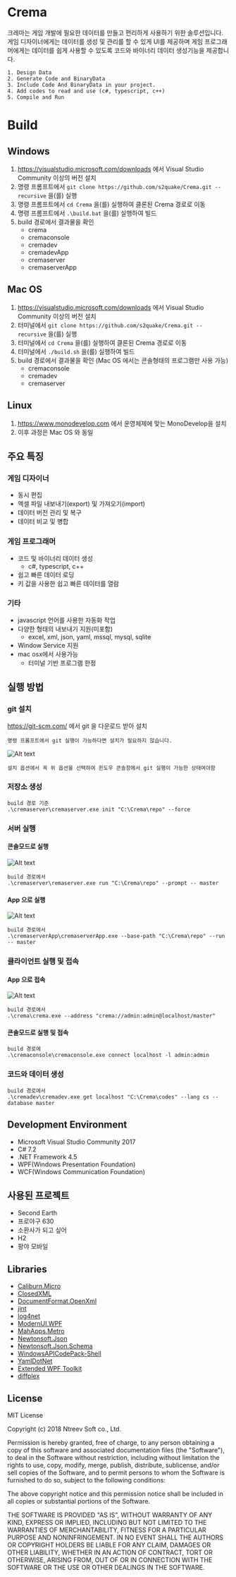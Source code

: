 # Crema
크레마는 게임 개발에 필요한 데이터를 만들고 편리하게 사용하기 위한 솔루션입니다. 
게임 디자이너에게는 데이터를 생성 및 관리를 할 수 있게 UI를 제공하며
게임 프로그래머에게는 데이터를 쉽게 사용할 수 있도록 코드와 바이너리 데이터 생성기능을 제공합니다.

    1. Design Data
    2. Generate Code and BinaryData
    3. Include Code And BinaryData in your project.
    4. Add codes to read and use (c#, typescript, c++)
    5. Compile and Run

# Build
## Windows
1. https://visualstudio.microsoft.com/downloads 에서 Visual Studio Community 이상의 버전 설치
2. 명령 프롬프트에서 `git clone https://github.com/s2quake/Crema.git --recursive` 을(를) 실행
3. 명령 프롬프트에서 `cd Crema` 을(를) 실행하여 클론된 Crema 경로로 이동
4. 명령 프롬프트에서 `.\build.bat` 을(를) 실행하여 빌드
5. build 경로에서 결과물을 확인
    * crema
    * cremaconsole
    * cremadev
    * cremadevApp
    * cremaserver
    * cremaserverApp

## Mac OS
1. https://visualstudio.microsoft.com/downloads 에서 Visual Studio Community 이상의 버전 설치
2. 터미널에서 `git clone https://github.com/s2quake/Crema.git --recursive` 을(를) 실행
3. 터미널에서 `cd Crema` 을(를) 실행하여 클론된 Crema 경로로 이동
4. 터미널에서 `./build.sh` 을(를) 실행하여 빌드
5. build 경로에서 결과물을 확인 (Mac OS 에서는 콘솔형태의 프로그램만 사용 가능)
    * cremaconsole
    * cremadev
    * cremaserver

## Linux
1. https://www.monodevelop.com 에서 운영체제에 맞는 MonoDevelop을 설치
2. 이후 과정은 Mac OS 와 동일

## 주요 특징
### 게임 디자이너
* 동시 편집
* 엑셀 파일 내보내기(export) 및 가져오기(import)
* 데이터 버전 관리 및 복구
* 데이터 비교 및 병합

### 게임 프로그래머
* 코드 및 바이너리 데이터 생성
   * c#, typescript, c++
* 쉽고 빠른 데이터 로딩
* 키 값을 사용한 쉽고 빠른 데이터를 열람

### 기타
* javascript 언어를 사용한 자동화 작업
* 다양한 형태의 내보내기 지원(미포함)
   * excel, xml, json, yaml, mssql, mysql, sqlite
* Window Service 지원
* mac osx에서 사용가능
   * 터미널 기반 프로그램 한정

## 실행 방법
### git 설치
https://git-scm.com/ 에서 git 을 다운로드 받아 설치

    명령 프롬프트에서 git 실행이 가능하다면 설치가 필요하지 않습니다.

![Alt text](git-setup.png)

    설치 옵션에서 꼭 위 옵션을 선택하여 윈도우 콘솔창에서 git 실행이 가능한 상태여야함

### 저장소 생성

    build 경로 기준
    .\cremaserver\cremaserver.exe init "C:\Crema\repo" --force

### 서버 실행
#### 콘솔모드로 실행
![Alt text](cremaserver.png)

    build 경로에서
    .\cremaserver\remaserver.exe run "C:\Crema\repo" --prompt -- master

#### App 으로 실행
![Alt text](cremaserverApp.png)

    build 경로에서
    .\cremaserverApp\cremaserverApp.exe --base-path "C:\Crema\repo" --run -- master


### 클라이언트 실행 및 접속
#### App 으로 접속
![Alt text](crema.png)

    build 경로에서
    .\crema\crema.exe --address "crema://admin:admin@localhost/master"

#### 콘솔모드로 실행 및 접속 

    build 경로에
    .\cremaconsole\cremaconsole.exe connect localhost -l admin:admin

### 코드와 데이터 생성

    build 경로에서
    .\cremadev\cremadev.exe get localhost "C:\Crema\codes" --lang cs --database master

## Development Environment
* Microsoft Visual Studio Community 2017
* C# 7.2
* .NET Framework 4.5
* WPF(Windows Presentation Foundation)
* WCF(Windows Communication Foundation)

## 사용된 프로젝트
* Second Earth
* 프로야구 630
* 소환사가 되고 싶어
* H2
* 팡야 모바일

## Libraries
* [Caliburn.Micro](https://caliburnmicro.com/)
* [ClosedXML](https://github.com/ClosedXML/ClosedXML)
* [DocumentFormat.OpenXml](https://github.com/OfficeDev/Open-XML-SDK)
* [jint](https://github.com/sebastienros/jint)
* [log4net](http://logging.apacㄹhe.org/log4net/)
* [ModernUI.WPF](https://github.com/firstfloorsoftware/mui)
* [MahApps.Metro](https://github.com/MahApps/MahApps.Metro)
* [Newtonsoft.Json](https://www.newtonsoft.com/json)
* [Newtonsoft.Json.Schema](https://www.newtonsoft.com/jsonschema)
* [WindowsAPICodePack-Shell](https://github.com/aybe/Windows-API-Code-Pack-1.1)
* [YamlDotNet](https://github.com/aaubry/YamlDotNet/wiki)
* [Extended WPF Toolkit](https://github.com/xceedsoftware/wpftoolkit)
* [diffplex](https://github.com/mmanela/diffplex)

## License
MIT License

Copyright (c) 2018 Ntreev Soft co., Ltd.

Permission is hereby granted, free of charge, to any person obtaining a copy of this software and associated documentation files (the "Software"), to deal in the Software without restriction, including without limitation the rights to use, copy, modify, merge, publish, distribute, sublicense, and/or sell copies of the Software, and to permit persons to whom the Software is furnished to do so, subject to the following conditions:

The above copyright notice and this permission notice shall be included in all copies or substantial portions of the Software.

THE SOFTWARE IS PROVIDED "AS IS", WITHOUT WARRANTY OF ANY KIND, EXPRESS OR IMPLIED, INCLUDING BUT NOT LIMITED TO THE WARRANTIES OF MERCHANTABILITY, FITNESS FOR A PARTICULAR PURPOSE AND NONINFRINGEMENT. IN NO EVENT SHALL THE AUTHORS OR COPYRIGHT HOLDERS BE LIABLE FOR ANY CLAIM, DAMAGES OR OTHER LIABILITY, WHETHER IN AN ACTION OF CONTRACT, TORT OR OTHERWISE, ARISING FROM, OUT OF OR IN CONNECTION WITH THE SOFTWARE OR THE USE OR OTHER DEALINGS IN THE SOFTWARE.

